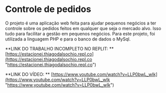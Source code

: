 # Controle de pedidos

O projeto é uma aplicação web feita para ajudar pequenos negócios a ter controle sobre os pedidos feitos em qualquer que seja o mercado alvo. Isso tudo para facilitar a gestão em pequenos negócios.
Para este projeto, foi utilizada a linguagem PHP e para o banco de dados o MySql.

**LINK DO TRABALHO INCOMPLETO NO REPLIT: ** [https://estacionei.thiagodalsochio.repl.co](https://estacionei.thiagodalsochio.repl.co "https://estacionei.thiagodalsochio.repl.co")

**LINK DO VÍDEO: ** [https://www.youtube.com/watch?v=LLP0bwL_wIk](https://www.youtube.com/watch?v=LLP0bwL_wIk "https://www.youtube.com/watch?v=LLP0bwL_wIk")
